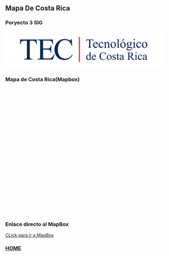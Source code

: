 ## Mapa De Costa Rica

<head>
  <script src='https://api.mapbox.com/mapbox-gl-js/v2.3.1/mapbox-gl.js'></script>
<link href='https://api.mapbox.com/mapbox-gl-js/v2.3.1/mapbox-gl.css' rel='stylesheet' />
</head>

### Poryecto 3 SIG

![Logo_TEC](/docs/assets/images/logo_tec.jpg)

### Mapa de Costa Rica(Mapbox)

<div id='map' style='width: 600px; height: 400px;'></div>
<script>
mapboxgl.accessToken = 'pk.eyJ1Ijoia2V2aW5nY2MiLCJhIjoiY2t1OTN1dWlnMDM3aDJvcWp0czFqOTd3diJ9.oi2n4oJAszF8rcTVoLw3qA';
var map = new mapboxgl.Map({
container: 'map',
style: 'mapbox://styles/kevingcc/ckwjty89q2kbd15uoh490795r'
});
</script>

### Enlace directo al MapBox

[CLick para ir a MapBox](https://api.mapbox.com/styles/v1/kevingcc/ckwj9l6lt0h1614o8uyt8imj1.html?title=view&access_token=pk.eyJ1Ijoia2V2aW5nY2MiLCJhIjoiY2t1OTN1dWlnMDM3aDJvcWp0czFqOTd3diJ9.oi2n4oJAszF8rcTVoLw3qA&zoomwheel=true&fresh=true#9/10.2352/-84.2459)

### [HOME](./README.md)

